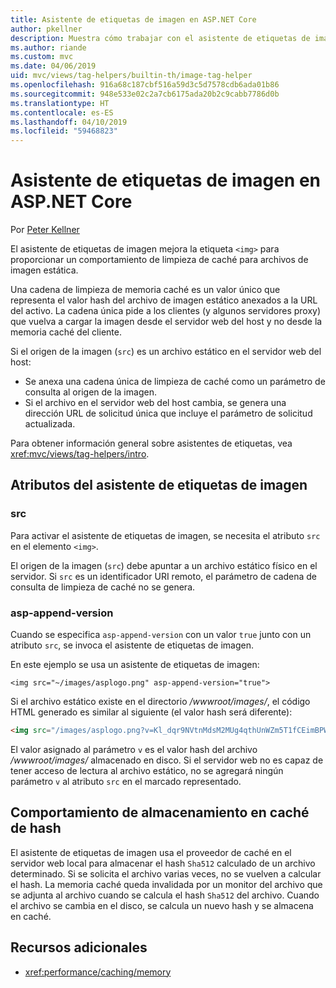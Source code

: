 ```yaml
---
title: Asistente de etiquetas de imagen en ASP.NET Core
author: pkellner
description: Muestra cómo trabajar con el asistente de etiquetas de imagen.
ms.author: riande
ms.custom: mvc
ms.date: 04/06/2019
uid: mvc/views/tag-helpers/builtin-th/image-tag-helper
ms.openlocfilehash: 916a68c187cbf516a59d3c5d7578cdb6ada01b86
ms.sourcegitcommit: 948e533e02c2a7cb6175ada20b2c9cabb7786d0b
ms.translationtype: HT
ms.contentlocale: es-ES
ms.lasthandoff: 04/10/2019
ms.locfileid: "59468823"
---
```

# <a name="image-tag-helper-in-aspnet-core"></a>Asistente de etiquetas de imagen en ASP.NET Core

Por [Peter Kellner](http://peterkellner.net)

El asistente de etiquetas de imagen mejora la etiqueta `<img>` para proporcionar un comportamiento de limpieza de caché para archivos de imagen estática.

Una cadena de limpieza de memoria caché es un valor único que representa el valor hash del archivo de imagen estático anexados a la URL del activo. La cadena única pide a los clientes (y algunos servidores proxy) que vuelva a cargar la imagen desde el servidor web del host y no desde la memoria caché del cliente.

Si el origen de la imagen (`src`) es un archivo estático en el servidor web del host:

* Se anexa una cadena única de limpieza de caché como un parámetro de consulta al origen de la imagen.
* Si el archivo en el servidor web del host cambia, se genera una dirección URL de solicitud única que incluye el parámetro de solicitud actualizada.

Para obtener información general sobre asistentes de etiquetas, vea <xref:mvc/views/tag-helpers/intro>.

## <a name="image-tag-helper-attributes"></a>Atributos del asistente de etiquetas de imagen

### <a name="src"></a>src

Para activar el asistente de etiquetas de imagen, se necesita el atributo `src` en el elemento `<img>`.

El origen de la imagen (`src`) debe apuntar a un archivo estático físico en el servidor. Si `src` es un identificador URI remoto, el parámetro de cadena de consulta de limpieza de caché no se genera.

### <a name="asp-append-version"></a>asp-append-version

Cuando se especifica `asp-append-version` con un valor `true` junto con un atributo `src`, se invoca el asistente de etiquetas de imagen.

En este ejemplo se usa un asistente de etiquetas de imagen:

```cshtml
<img src="~/images/asplogo.png" asp-append-version="true">
```

Si el archivo estático existe en el directorio */wwwroot/images/*, el código HTML generado es similar al siguiente (el valor hash será diferente):

```html
<img src="/images/asplogo.png?v=Kl_dqr9NVtnMdsM2MUg4qthUnWZm5T1fCEimBPWDNgM">
```

El valor asignado al parámetro `v` es el valor hash del archivo */wwwroot/images/* almacenado en disco. Si el servidor web no es capaz de tener acceso de lectura al archivo estático, no se agregará ningún parámetro `v` al atributo `src` en el marcado representado.

## <a name="hash-caching-behavior"></a>Comportamiento de almacenamiento en caché de hash

El asistente de etiquetas de imagen usa el proveedor de caché en el servidor web local para almacenar el hash `Sha512` calculado de un archivo determinado. Si se solicita el archivo varias veces, no se vuelven a calcular el hash. La memoria caché queda invalidada por un monitor del archivo que se adjunta al archivo cuando se calcula el hash `Sha512` del archivo. Cuando el archivo se cambia en el disco, se calcula un nuevo hash y se almacena en caché.

## <a name="additional-resources"></a>Recursos adicionales

* <xref:performance/caching/memory>
